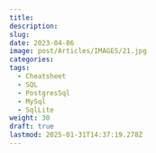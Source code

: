 ```yaml
---
title: 
description: 
slug: 
date: 2023-04-06
image: post/Articles/IMAGES/21.jpg
categories: 
tags:
  - Cheatsheet
  - SQL
  - PostgresSql
  - MySql
  - SqlLite
weight: 30
draft: true
lastmod: 2025-01-31T14:37:19.278Z
---
```

